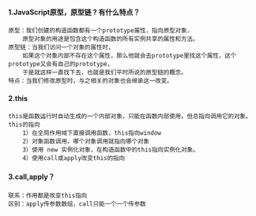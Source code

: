 #### 1.JavaScript原型，原型链 ? 有什么特点？
    原型：我们创建的构造函数都有一个prototype属性，指向原型对象，
        原型对象的用途是包含这个构造函数的所有实例共享的属性和方法。
    原型链：当我们访问一个对象的属性时，
        如果这个对象内部不存在这个属性，那么他就会去prototype里找这个属性，这个prototype又会有自己的prototype，
        于是就这样一直找下去，也就是我们平时所说的原型链的概念。
    特点：当我们修改原型时，与之相关的对象也会继承这一改变。
#### 2.this
    this是函数运行时自动生成的一个内部对象，只能在函数内部使用，但总指向调用它的对象。
    this的指向
        1）在全局作用域下直接调用函数，this指向window
        2）对象函数调用，哪个对象调用就指向哪个对象
        3）使用 new 实例化对象，在构造函数中的this指向实例化对象。
        4）使用call或apply改变this的指向
#### 3.call,apply？
    联系：作用都是改变this指向
    区别：apply传参数数组，call只能一个一个传参数